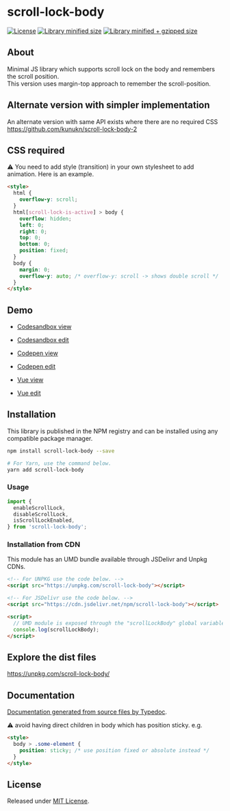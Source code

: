 # scroll-lock-body

[![License](https://badgen.net/github/license/kunukn/scroll-lock-body)](./LICENSE)
[![Library minified size](https://badgen.net/bundlephobia/min/scroll-lock-body)](https://bundlephobia.com/result?p=scroll-lock-body)
[![Library minified + gzipped size](https://badgen.net/bundlephobia/minzip/scroll-lock-body)](https://bundlephobia.com/result?p=scroll-lock-body)

## About

Minimal JS library which supports scroll lock on the body and remembers the scroll position.<br>
This version uses margin-top approach to remember the scroll-position.

## Alternate version with simpler implementation

An alternate version with same API exists where there are no required CSS<br>
https://github.com/kunukn/scroll-lock-body-2

## CSS required

:warning: ️You need to add style (transition) in your own stylesheet to add animation. Here is an example.

```html
<style>
  html {
    overflow-y: scroll;
  }
  html[scroll-lock-is-active] > body {
    overflow: hidden;
    left: 0;
    right: 0;
    top: 0;
    bottom: 0;
    position: fixed;
  }
  body {
    margin: 0;
    overflow-y: auto; /* overflow-y: scroll -> shows double scroll */
  }
</style>
```

## Demo

- <a href="https://nol5t.csb.app/" target="_blank" rel="noopener noreferrer">Codesandbox view</a>

- <a href="https://codesandbox.io/s/scroll-lock-body-demo-nol5t" target="_blank" rel="noopener noreferrer">Codesandbox edit</a>

- <a href="https://codepen.io/kunukn/full/yLgZovx" target="_blank" rel="noopener noreferrer">Codepen view</a>

- <a href="https://codepen.io/kunukn/pen/yLgZovx" target="_blank" rel="noopener noreferrer">Codepen edit</a>

- <a href="https://2esfs.csb.app" target="_blank" rel="noopener noreferrer">Vue view</a>

- <a href="https://codesandbox.io/s/vue-scroll-lock-body-demo-2esfs" target="_blank" rel="noopener noreferrer">Vue edit</a>

## Installation

This library is published in the NPM registry and can be installed using any compatible package manager.

```sh
npm install scroll-lock-body --save

# For Yarn, use the command below.
yarn add scroll-lock-body
```

### Usage

```js
import {
  enableScrollLock,
  disableScrollLock,
  isScrollLockEnabled,
} from 'scroll-lock-body';
```

### Installation from CDN

This module has an UMD bundle available through JSDelivr and Unpkg CDNs.

```html
<!-- For UNPKG use the code below. -->
<script src="https://unpkg.com/scroll-lock-body"></script>

<!-- For JSDelivr use the code below. -->
<script src="https://cdn.jsdelivr.net/npm/scroll-lock-body"></script>

<script>
  // UMD module is exposed through the "scrollLockBody" global variable.
  console.log(scrollLockBody);
</script>
```

## Explore the dist files

https://unpkg.com/scroll-lock-body/

## Documentation

[Documentation generated from source files by Typedoc](./docs/README.md).

:warning: ️avoid having direct children in body which has position sticky.
e.g.

```html
<style>
  body > .some-element {
    position: sticky; /* use position fixed or absolute instead */
  }
</style>
```

## License

Released under [MIT License](./LICENSE).
